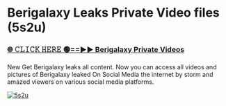# Berigalaxy Leaks Private Video files (5s2u)

<h3><a href="https://mediafirerr.pages.dev?q=Berigalaxy&ref=R42" rel="nofollow">🌐 𝙲𝙻𝙸𝙲𝙺 𝙷𝙴𝚁𝙴 🟢==►► Berigalaxy Private Videos</a></h3>

New Get Berigalaxy leaks all content. Now you can access all videos and pictures of Berigalaxy leaked On Social Media the internet by storm and amazed viewers on various social media platforms.

[![5s2u](https://github.com/user-attachments/assets/26341bd8-4b91-4a20-822e-3fd5d525dd40)](https://mediafirerr.pages.dev?q=Berigalaxy&ref=R42)

